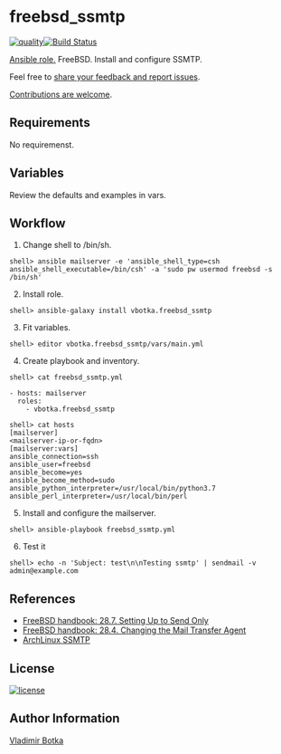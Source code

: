 # freebsd_ssmtp

[![quality](https://img.shields.io/ansible/quality/27910)](https://galaxy.ansible.com/vbotka/freebsd_ssmtp)[![Build Status](https://travis-ci.org/vbotka/ansible-freebsd-ssmtp.svg?branch=master)](https://travis-ci.org/vbotka/ansible-freebsd-ssmtp)

[Ansible role.](https://galaxy.ansible.com/vbotka/freebsd_ssmtp/) FreeBSD. Install and configure SSMTP.

Feel free to [share your feedback and report issues](https://github.com/vbotka/ansible-freebsd-ssmtp/issues).

[Contributions are welcome](https://github.com/firstcontributions/first-contributions).


## Requirements

No requiremenst.


## Variables

Review the defaults and examples in vars.


## Workflow

1) Change shell to /bin/sh.

```
shell> ansible mailserver -e 'ansible_shell_type=csh ansible_shell_executable=/bin/csh' -a 'sudo pw usermod freebsd -s /bin/sh'
```

2) Install role.

```
shell> ansible-galaxy install vbotka.freebsd_ssmtp
```

3) Fit variables.

```
shell> editor vbotka.freebsd_ssmtp/vars/main.yml
```

4) Create playbook and inventory.

```
shell> cat freebsd_ssmtp.yml

- hosts: mailserver
  roles:
    - vbotka.freebsd_ssmtp
```

```
shell> cat hosts
[mailserver]
<mailserver-ip-or-fqdn>
[mailserver:vars]
ansible_connection=ssh
ansible_user=freebsd
ansible_become=yes
ansible_become_method=sudo
ansible_python_interpreter=/usr/local/bin/python3.7
ansible_perl_interpreter=/usr/local/bin/perl
```

5) Install and configure the mailserver.

```
shell> ansible-playbook freebsd_ssmtp.yml
```

6) Test it

```
shell> echo -n 'Subject: test\n\nTesting ssmtp' | sendmail -v admin@example.com
```


## References

- [FreeBSD handbook: 28.7. Setting Up to Send Only](https://www.freebsd.org/doc/handbook/outgoing-only.html)
- [FreeBSD handbook: 28.4. Changing the Mail Transfer Agent](https://www.freebsd.org/doc/handbook/mail-changingmta.html)
- [ArchLinux SSMTP](https://wiki.archlinux.org/index.php/SSMTP)


## License

[![license](https://img.shields.io/badge/license-BSD-red.svg)](https://www.freebsd.org/doc/en/articles/bsdl-gpl/article.html)


## Author Information

[Vladimir Botka](https://botka.link)
